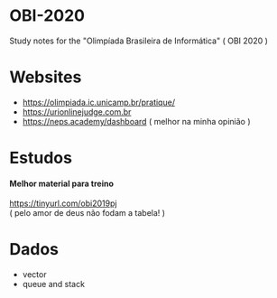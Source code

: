 # OBI-2020
Study notes for the "Olimpíada Brasileira de Informática" ( OBI 2020 )

# Websites
- https://olimpiada.ic.unicamp.br/pratique/
- https://urionlinejudge.com.br
- https://neps.academy/dashboard ( melhor na minha opinião )

# Estudos
#### Melhor material para treino  
https://tinyurl.com/obi2019pj  
( pelo amor de deus não fodam a tabela! )

# Dados
- vector
- queue and stack
